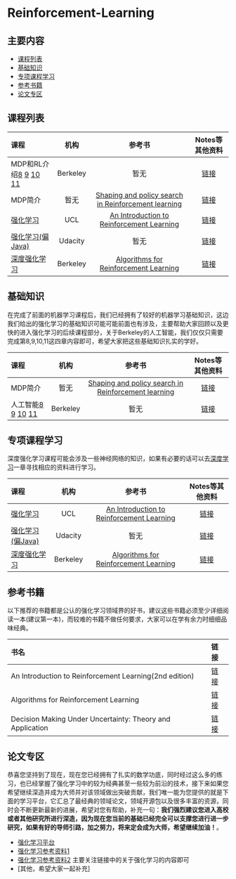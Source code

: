 # Reinforcement-Learning

## 主要内容
   
- [课程列表](#curriculum)
- [基础知识](#basic_knowledge)
- [专项课程学习](#special_course_learning)
- [参考书籍](#reference_booklists)
- [论文专区](#papers_reading)

## <h2 id="curriculum">课程列表</h2>

课程 | 机构 | 参考书 | Notes等其他资料
:-- | :--: | :--: | :--:
MDP和RL介绍[8](https://www.youtube.com/watch?v=i0o-ui1N35U) [9](https://www.youtube.com/watch?v=Csiiv6WGzKM) [10](https://www.youtube.com/watch?v=ifma8G7LegE) [11](https://www.youtube.com/watch?v=Si1_YTw960c) | Berkeley | 暂无 | [链接](http://ai.berkeley.edu/course_schedule.html)
MDP简介 | 暂无 | [Shaping and policy search in Reinforcement learning](http://101.96.10.63/rll.berkeley.edu/deeprlcourse/docs/ng-thesis.pdf) | [链接](http://101.96.10.63/rll.berkeley.edu/deeprlcourse/docs/ng-thesis.pdf)
[强化学习](https://www.youtube.com/watch?v=2pWv7GOvuf0)| UCL | [An Introduction to Reinforcement Learning](http://webdocs.cs.ualberta.ca/∼sutton/book/the-book.html) | [链接](http://www0.cs.ucl.ac.uk/staff/d.silver/web/Teaching.html)
[强化学习(偏Java)](https://classroom.udacity.com/courses/ud820/lessons/684808907/concepts/6512308530923) | Udacity | 暂无 | [链接](https://cn.udacity.com/course/reinforcement-learning--ud600)
[深度强化学习](http://rll.berkeley.edu/deeprlcourse/) | Berkeley | [Algorithms for Reinforcement Learning](https://sites.ualberta.ca/~szepesva/RLBook.html) | [链接](http://rll.berkeley.edu/deeprlcourse/)

## <h2 id="basic_knowledge">基础知识</h2>
在完成了前面的机器学习课程后，我们已经拥有了较好的机器学习基础知识，这边我们给出的强化学习的基础知识可能可能前面也有涉及，主要帮助大家回顾以及更快的进入强化学习的后续课程部分，关于Berkeley的人工智能，我们仅仅只需要完成第8,9,10,11这四章内容即可，希望大家把这些基础知识扎实的学好。

课程 | 机构 | 参考书 | Notes等其他资料
:-- | :--: | :--: | :--:
MDP简介 | 暂无 | [Shaping and policy search in Reinforcement learning](http://101.96.10.63/rll.berkeley.edu/deeprlcourse/docs/ng-thesis.pdf) | [链接](http://101.96.10.63/rll.berkeley.edu/deeprlcourse/docs/ng-thesis.pdf)
人工智能[8](https://www.youtube.com/watch?v=i0o-ui1N35U) [9](https://www.youtube.com/watch?v=Csiiv6WGzKM) [10](https://www.youtube.com/watch?v=ifma8G7LegE) [11](https://www.youtube.com/watch?v=Si1_YTw960c) | Berkeley | 暂无 | [链接](http://ai.berkeley.edu/course_schedule.html)

## <h2 id="special_course_learning">专项课程学习</h2>
深度强化学习课程可能会涉及一些神经网络的知识，如果有必要的话可以去[深度学习](https://github.com/dayeren/Deep-Learning)一章寻找相应的资料进行学习。

课程 | 机构 | 参考书 | Notes等其他资料 
:-- | :--: | :--: | :--: 
[强化学习](https://www.youtube.com/watch?v=2pWv7GOvuf0)| UCL | [An Introduction to Reinforcement Learning](http://webdocs.cs.ualberta.ca/∼sutton/book/the-book.html) | [链接](http://www0.cs.ucl.ac.uk/staff/d.silver/web/Teaching.html)
[强化学习(偏Java)](https://classroom.udacity.com/courses/ud820/lessons/684808907/concepts/6512308530923) | Udacity | 暂无 | [链接](https://cn.udacity.com/course/reinforcement-learning--ud600)
[深度强化学习](http://rll.berkeley.edu/deeprlcourse/) | Berkeley | [Algorithms for Reinforcement Learning](https://sites.ualberta.ca/~szepesva/RLBook.html) | [链接](http://rll.berkeley.edu/deeprlcourse/)

## <h2 id="reference_booklists">参考书籍</h2>
   以下推荐的书籍都是公认的强化学习领域界的好书，建议这些书籍必须至少详细阅读一本(建议第一本)，而较难的书籍不做任何要求，大家可以在学有余力时细细品味经典。

书名 | 链接
:-- |:-- 
An Introduction to Reinforcement Learning(2nd edition) | [链接](http://files.meetup.com/20345340/Sutton2016_bookdraft2016sep.pdf) 
Algorithms for Reinforcement Learning| [链接](https://sites.ualberta.ca/~szepesva/RLBook.html)
Decision Making Under Uncertainty: Theory and Application| [链接](https://www.amazon.com/Decision-Making-Under-Uncertainty-Application/dp/0262029251/ref=sr_1_1?ie=UTF8&qid=1441126550&sr=8-1&keywords=kochenderfer&pebp=1441126551594&perid=1Y6RG2EGRD26659CJHH9)


## <h2 id="papers_reading">论文专区</h2>
  恭喜您坚持到了现在，现在您已经拥有了扎实的数学功底，同时经过这么多的练习，也已经掌握了强化学习中的较为经典甚至一些较为前沿的技术，接下来如果您希望继续深造并成为大师并对该领域做出突破贡献，我们唯一能为您提供的就是下面的学习平台，它汇总了最经典的领域论文，领域开源包以及很多丰富的资源，同时会不断更新最新的进展，希望对您有帮助，补充一句：**我们强烈建议您进入高校或者其他研究所进行深造，因为现在您当前的基础已经完全可以支撑您进行进一步研究，如果有好的导师引路，加之努力，将来定会成为大师，希望继续加油！**。

- [强化学习平台](https://github.com/aikorea/awesome-rl#lectures)
- [强化学习参考资料1](https://handong1587.github.io/deep_learning/2015/10/09/reinforcement-learning.html)
- [强化学习参考资料2](https://github.com/memo/ai-resources) 主要关注链接中的关于强化学习的内容即可
- [其他，希望大家一起补充]


